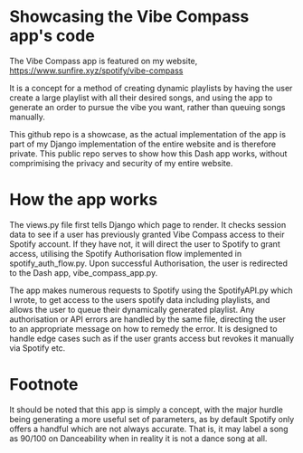# Showcasing the Vibe Compass app's code
The Vibe Compass app is featured on my website, https://www.sunfire.xyz/spotify/vibe-compass

It is a concept for a method of creating dynamic playlists by having the user create a large playlist with all their desired songs, and using the app to generate an order to pursue the vibe you want, rather than queuing songs manually.

This github repo is a showcase, as the actual implementation of the app is part of my Django implementation of the entire website and is therefore private. This public repo serves to show how this Dash app works, without comprimising the privacy and security of my entire website.

# How the app works
The views.py file first tells Django which page to render. It checks session data to see if a user has previously granted Vibe Compass access to their Spotify account. If they have not, it will direct the user to Spotify to grant access, utilising the Spotify Authorisation flow implemented in spotify_auth_flow.py. Upon successful Authorisation, the user is redirected to the Dash app, vibe_compass_app.py.

The app makes numerous requests to Spotify using the SpotifyAPI.py which I wrote, to get access to the users spotify data including playlists, and allows the user to queue their dynamically generated playlist.
Any authorisation or API errors are handled by the same file, directing the user to an appropriate message on how to remedy the error. It is designed to handle edge cases such as if the user grants access but revokes it manually via Spotify etc.

# Footnote
It should be noted that this app is simply a concept, with the major hurdle being generating a more useful set of parameters, as by default Spotify only offers a handful which are not always accurate. That is, it may label a song as 90/100 on Danceability when in reality it is not a dance song at all.
